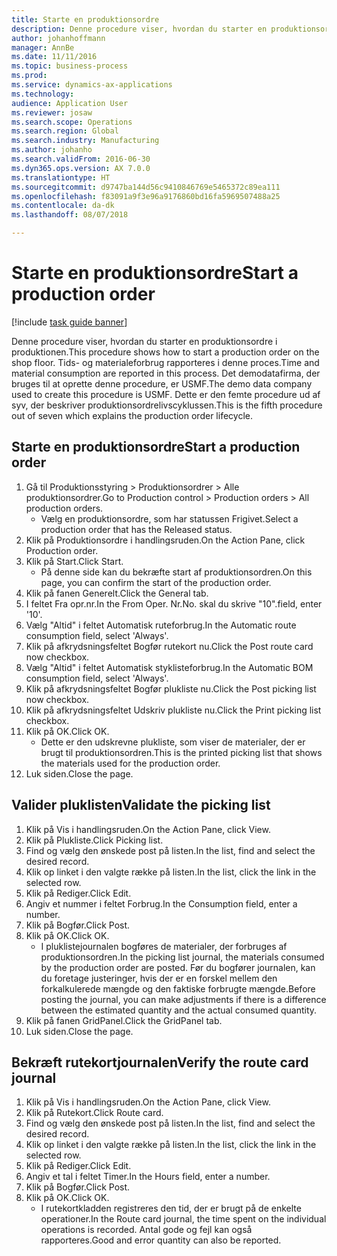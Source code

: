 ```yaml
---
title: Starte en produktionsordre
description: Denne procedure viser, hvordan du starter en produktionsordre i produktionen.
author: johanhoffmann
manager: AnnBe
ms.date: 11/11/2016
ms.topic: business-process
ms.prod: 
ms.service: dynamics-ax-applications
ms.technology: 
audience: Application User
ms.reviewer: josaw
ms.search.scope: Operations
ms.search.region: Global
ms.search.industry: Manufacturing
ms.author: johanho
ms.search.validFrom: 2016-06-30
ms.dyn365.ops.version: AX 7.0.0
ms.translationtype: HT
ms.sourcegitcommit: d9747ba144d56c9410846769e5465372c89ea111
ms.openlocfilehash: f83091a9f3e96a9176860bd16fa5969507488a25
ms.contentlocale: da-dk
ms.lasthandoff: 08/07/2018

---
```

# <a name="start-a-production-order"></a><span data-ttu-id="03033-103">Starte en produktionsordre</span><span class="sxs-lookup"><span data-stu-id="03033-103">Start a production order</span></span>

[!include [task guide banner](../../includes/task-guide-banner.md)]

<span data-ttu-id="03033-104">Denne procedure viser, hvordan du starter en produktionsordre i produktionen.</span><span class="sxs-lookup"><span data-stu-id="03033-104">This procedure shows how to start a production order on the shop floor.</span></span> <span data-ttu-id="03033-105">Tids- og materialeforbrug rapporteres i denne proces.</span><span class="sxs-lookup"><span data-stu-id="03033-105">Time and material consumption are reported in this process.</span></span> <span data-ttu-id="03033-106">Det demodatafirma, der bruges til at oprette denne procedure, er USMF.</span><span class="sxs-lookup"><span data-stu-id="03033-106">The demo data company used to create this procedure is USMF.</span></span> <span data-ttu-id="03033-107">Dette er den femte procedure ud af syv, der beskriver produktionsordrelivscyklussen.</span><span class="sxs-lookup"><span data-stu-id="03033-107">This is the fifth procedure out of seven which explains the production order lifecycle.</span></span>


## <a name="start-a-production-order"></a><span data-ttu-id="03033-108">Starte en produktionsordre</span><span class="sxs-lookup"><span data-stu-id="03033-108">Start a production order</span></span>
1. <span data-ttu-id="03033-109">Gå til Produktionsstyring > Produktionsordrer > Alle produktionsordrer.</span><span class="sxs-lookup"><span data-stu-id="03033-109">Go to Production control > Production orders > All production orders.</span></span>
    * <span data-ttu-id="03033-110">Vælg en produktionsordre, som har statussen Frigivet.</span><span class="sxs-lookup"><span data-stu-id="03033-110">Select a production order that has the Released status.</span></span>  
2. <span data-ttu-id="03033-111">Klik på Produktionsordre i handlingsruden.</span><span class="sxs-lookup"><span data-stu-id="03033-111">On the Action Pane, click Production order.</span></span>
3. <span data-ttu-id="03033-112">Klik på Start.</span><span class="sxs-lookup"><span data-stu-id="03033-112">Click Start.</span></span>
    * <span data-ttu-id="03033-113">På denne side kan du bekræfte start af produktionsordren.</span><span class="sxs-lookup"><span data-stu-id="03033-113">On this page, you can confirm the start of the production order.</span></span>  
4. <span data-ttu-id="03033-114">Klik på fanen Generelt.</span><span class="sxs-lookup"><span data-stu-id="03033-114">Click the General tab.</span></span>
5. <span data-ttu-id="03033-115">I feltet Fra opr.nr.</span><span class="sxs-lookup"><span data-stu-id="03033-115">In the From Oper.</span></span> <span data-ttu-id="03033-116">Nr.</span><span class="sxs-lookup"><span data-stu-id="03033-116">No.</span></span> <span data-ttu-id="03033-117">skal du skrive "10".</span><span class="sxs-lookup"><span data-stu-id="03033-117">field, enter '10'.</span></span>
6. <span data-ttu-id="03033-118">Vælg "Altid" i feltet Automatisk ruteforbrug.</span><span class="sxs-lookup"><span data-stu-id="03033-118">In the Automatic route consumption field, select 'Always'.</span></span>
7. <span data-ttu-id="03033-119">Klik på afkrydsningsfeltet Bogfør rutekort nu.</span><span class="sxs-lookup"><span data-stu-id="03033-119">Click the Post route card now checkbox.</span></span>
8. <span data-ttu-id="03033-120">Vælg "Altid" i feltet Automatisk styklisteforbrug.</span><span class="sxs-lookup"><span data-stu-id="03033-120">In the Automatic BOM consumption field, select 'Always'.</span></span>
9. <span data-ttu-id="03033-121">Klik på afkrydsningsfeltet Bogfør plukliste nu.</span><span class="sxs-lookup"><span data-stu-id="03033-121">Click the Post picking list now checkbox.</span></span>
10. <span data-ttu-id="03033-122">Klik på afkrydsningsfeltet Udskriv plukliste nu.</span><span class="sxs-lookup"><span data-stu-id="03033-122">Click the Print picking list checkbox.</span></span>
11. <span data-ttu-id="03033-123">Klik på OK.</span><span class="sxs-lookup"><span data-stu-id="03033-123">Click OK.</span></span>
    * <span data-ttu-id="03033-124">Dette er den udskrevne plukliste, som viser de materialer, der er brugt til produktionsordren.</span><span class="sxs-lookup"><span data-stu-id="03033-124">This is the printed picking list that shows the materials used for the production order.</span></span>  
12. <span data-ttu-id="03033-125">Luk siden.</span><span class="sxs-lookup"><span data-stu-id="03033-125">Close the page.</span></span>

## <a name="validate-the-picking-list"></a><span data-ttu-id="03033-126">Valider pluklisten</span><span class="sxs-lookup"><span data-stu-id="03033-126">Validate the picking list</span></span>
1. <span data-ttu-id="03033-127">Klik på Vis i handlingsruden.</span><span class="sxs-lookup"><span data-stu-id="03033-127">On the Action Pane, click View.</span></span>
2. <span data-ttu-id="03033-128">Klik på Plukliste.</span><span class="sxs-lookup"><span data-stu-id="03033-128">Click Picking list.</span></span>
3. <span data-ttu-id="03033-129">Find og vælg den ønskede post på listen.</span><span class="sxs-lookup"><span data-stu-id="03033-129">In the list, find and select the desired record.</span></span>
4. <span data-ttu-id="03033-130">Klik op linket i den valgte række på listen.</span><span class="sxs-lookup"><span data-stu-id="03033-130">In the list, click the link in the selected row.</span></span>
5. <span data-ttu-id="03033-131">Klik på Rediger.</span><span class="sxs-lookup"><span data-stu-id="03033-131">Click Edit.</span></span>
6. <span data-ttu-id="03033-132">Angiv et nummer i feltet Forbrug.</span><span class="sxs-lookup"><span data-stu-id="03033-132">In the Consumption field, enter a number.</span></span>
7. <span data-ttu-id="03033-133">Klik på Bogfør.</span><span class="sxs-lookup"><span data-stu-id="03033-133">Click Post.</span></span>
8. <span data-ttu-id="03033-134">Klik på OK.</span><span class="sxs-lookup"><span data-stu-id="03033-134">Click OK.</span></span>
    * <span data-ttu-id="03033-135">I pluklistejournalen bogføres de materialer, der forbruges af produktionsordren.</span><span class="sxs-lookup"><span data-stu-id="03033-135">In the picking list journal, the materials consumed by the production order are posted.</span></span> <span data-ttu-id="03033-136">Før du bogfører journalen, kan du foretage justeringer, hvis der er en forskel mellem den forkalkulerede mængde og den faktiske forbrugte mængde.</span><span class="sxs-lookup"><span data-stu-id="03033-136">Before posting the journal, you can make adjustments if there is a difference between the estimated quantity and the actual consumed quantity.</span></span>  
9. <span data-ttu-id="03033-137">Klik på fanen GridPanel.</span><span class="sxs-lookup"><span data-stu-id="03033-137">Click the GridPanel tab.</span></span>
10. <span data-ttu-id="03033-138">Luk siden.</span><span class="sxs-lookup"><span data-stu-id="03033-138">Close the page.</span></span>

## <a name="verify-the-route-card-journal"></a><span data-ttu-id="03033-139">Bekræft rutekortjournalen</span><span class="sxs-lookup"><span data-stu-id="03033-139">Verify the route card journal</span></span>
1. <span data-ttu-id="03033-140">Klik på Vis i handlingsruden.</span><span class="sxs-lookup"><span data-stu-id="03033-140">On the Action Pane, click View.</span></span>
2. <span data-ttu-id="03033-141">Klik på Rutekort.</span><span class="sxs-lookup"><span data-stu-id="03033-141">Click Route card.</span></span>
3. <span data-ttu-id="03033-142">Find og vælg den ønskede post på listen.</span><span class="sxs-lookup"><span data-stu-id="03033-142">In the list, find and select the desired record.</span></span>
4. <span data-ttu-id="03033-143">Klik op linket i den valgte række på listen.</span><span class="sxs-lookup"><span data-stu-id="03033-143">In the list, click the link in the selected row.</span></span>
5. <span data-ttu-id="03033-144">Klik på Rediger.</span><span class="sxs-lookup"><span data-stu-id="03033-144">Click Edit.</span></span>
6. <span data-ttu-id="03033-145">Angiv et tal i feltet Timer.</span><span class="sxs-lookup"><span data-stu-id="03033-145">In the Hours field, enter a number.</span></span>
7. <span data-ttu-id="03033-146">Klik på Bogfør.</span><span class="sxs-lookup"><span data-stu-id="03033-146">Click Post.</span></span>
8. <span data-ttu-id="03033-147">Klik på OK.</span><span class="sxs-lookup"><span data-stu-id="03033-147">Click OK.</span></span>
    * <span data-ttu-id="03033-148">I rutekortkladden registreres den tid, der er brugt på de enkelte operationer.</span><span class="sxs-lookup"><span data-stu-id="03033-148">In the Route card journal, the time spent on the individual operations is recorded.</span></span> <span data-ttu-id="03033-149">Antal gode og fejl kan også rapporteres.</span><span class="sxs-lookup"><span data-stu-id="03033-149">Good and error quantity can also be reported.</span></span>  

